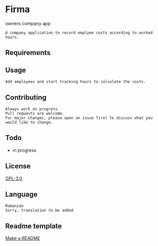 # Firma
owners company app
```
A company application to record emplyee costs according to worked hours.
```
## Requirements



## Usage

```
Add employees and start tracking hours to calculate the costs.
```

## Contributing
```
Always work on progress.
Pull requests are welcome. 
For major changes, please open an issue first to discuss what you would like to change.
```

## Todo
- in progress

## License
[GPL-3.0](https://choosealicense.com/licenses/gpl-3.0/)

## Language
```
Romanian
Sorry, translation to be added
```

## Readme template
[Make a README](https://www.makeareadme.com/)
